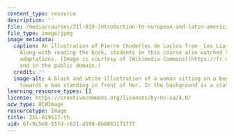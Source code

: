 ```yaml
---
content_type: resource
description: ''
file: /media/courses/21l-019-introduction-to-european-and-latin-american-fiction-great-books-on-the-page-and-on-the-screen-spring-2017/6fc9c5e855fdc621d5996b6083171f77_21L-019S17-th.jpg
file_type: image/jpeg
image_metadata:
  caption: An illustration of Pierre Choderlos de Laclos from _Les Liaisons dangereuses_.
    Along with reading the book, students in this course also watched two modern film
    adaptations. (Image is courtesy of [Wikimedia Commons](https://fr.m.wikipedia.org/wiki/Fichier:LiaisonsDangereuses_X.jpg)
    and in the public domain.)
  credit: ''
  image-alt: A black and white illustration of a woman sitting on a bench, reaching
    towards a man standing in front of her. In the background is a statue of a cherub.
learning_resource_types: []
license: https://creativecommons.org/licenses/by-nc-sa/4.0/
ocw_type: OCWImage
resourcetype: Image
title: 21L-019S17-th
uid: 6fc9c5e8-55fd-c621-d599-6b6083171f77
---
```

